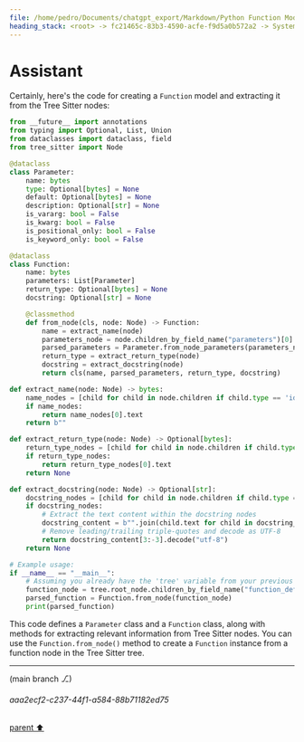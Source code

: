```yaml
---
file: /home/pedro/Documents/chatgpt_export/Markdown/Python Function Model Fields.md
heading_stack: <root> -> fc21465c-83b3-4590-acfe-f9d5a0b572a2 -> System -> cb3c4449-2fc8-4ce1-92fe-9a4f04da2133 -> System -> aaa21556-5253-4a46-a033-9f889d8f4fe6 -> User -> d61e28b4-86e0-47ae-a9f7-3ac02d241d40 -> Assistant -> aaa23a57-506a-4481-9176-60c22bd16ebf -> User -> 80d1fe06-a661-4cfe-834d-cc0c0f73ed70 -> Assistant -> aaa2cba1-09a9-4470-b1b7-d9847cf69842 -> User -> 557b8e25-f737-466e-880c-7323000b11c9 -> Assistant
---
```

# Assistant

Certainly, here's the code for creating a `Function` model and extracting it from the Tree Sitter nodes:

```python
from __future__ import annotations
from typing import Optional, List, Union
from dataclasses import dataclass, field
from tree_sitter import Node

@dataclass
class Parameter:
    name: bytes
    type: Optional[bytes] = None
    default: Optional[bytes] = None
    description: Optional[str] = None
    is_vararg: bool = False
    is_kwarg: bool = False
    is_positional_only: bool = False
    is_keyword_only: bool = False

@dataclass
class Function:
    name: bytes
    parameters: List[Parameter]
    return_type: Optional[bytes] = None
    docstring: Optional[str] = None

    @classmethod
    def from_node(cls, node: Node) -> Function:
        name = extract_name(node)
        parameters_node = node.children_by_field_name("parameters")[0]
        parsed_parameters = Parameter.from_node_parameters(parameters_node)
        return_type = extract_return_type(node)
        docstring = extract_docstring(node)
        return cls(name, parsed_parameters, return_type, docstring)

def extract_name(node: Node) -> bytes:
    name_nodes = [child for child in node.children if child.type == 'identifier']
    if name_nodes:
        return name_nodes[0].text
    return b""

def extract_return_type(node: Node) -> Optional[bytes]:
    return_type_nodes = [child for child in node.children if child.type == 'type']
    if return_type_nodes:
        return return_type_nodes[0].text
    return None

def extract_docstring(node: Node) -> Optional[str]:
    docstring_nodes = [child for child in node.children if child.type == 'string']
    if docstring_nodes:
        # Extract the text content within the docstring nodes
        docstring_content = b"".join(child.text for child in docstring_nodes)
        # Remove leading/trailing triple-quotes and decode as UTF-8
        return docstring_content[3:-3].decode("utf-8")
    return None

# Example usage:
if __name__ == "__main__":
    # Assuming you already have the 'tree' variable from your previous code
    function_node = tree.root_node.children_by_field_name("function_definition")[0]
    parsed_function = Function.from_node(function_node)
    print(parsed_function)
```

This code defines a `Parameter` class and a `Function` class, along with methods for extracting relevant information from Tree Sitter nodes. You can use the `Function.from_node()` method to create a `Function` instance from a function node in the Tree Sitter tree.

---

(main branch ⎇)
###### aaa2ecf2-c237-44f1-a584-88b71182ed75
[parent ⬆️](#d61e28b4-86e0-47ae-a9f7-3ac02d241d40)
